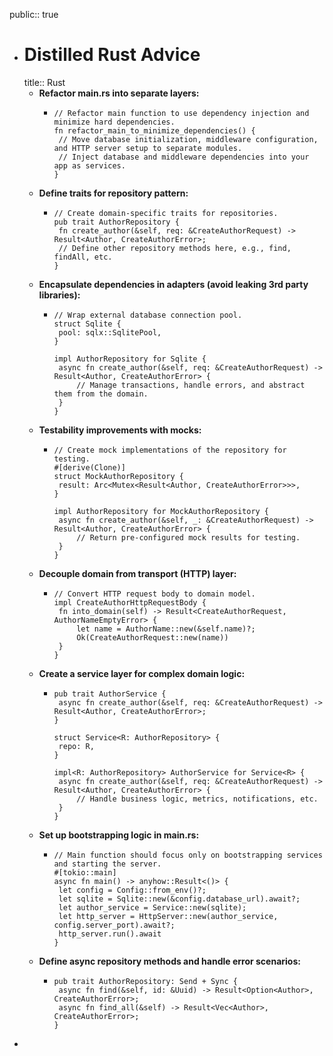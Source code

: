 public:: true

- # Distilled Rust Advice
  title:: Rust
	- **Refactor main.rs into separate layers:**
		- ```
		  // Refactor main function to use dependency injection and minimize hard dependencies.
		  fn refactor_main_to_minimize_dependencies() {
		   // Move database initialization, middleware configuration, and HTTP server setup to separate modules.
		   // Inject database and middleware dependencies into your app as services.
		  }
		  ```
	- **Define traits for repository pattern:**
		- ```
		  // Create domain-specific traits for repositories.
		  pub trait AuthorRepository {
		   fn create_author(&self, req: &CreateAuthorRequest) -> Result<Author, CreateAuthorError>;
		   // Define other repository methods here, e.g., find, findAll, etc.
		  }
		  ```
	- **Encapsulate dependencies in adapters (avoid leaking 3rd party libraries):**
		- ```
		  // Wrap external database connection pool.
		  struct Sqlite {
		   pool: sqlx::SqlitePool,
		  }
		  
		  impl AuthorRepository for Sqlite {
		   async fn create_author(&self, req: &CreateAuthorRequest) -> Result<Author, CreateAuthorError> {
		       // Manage transactions, handle errors, and abstract them from the domain.
		   }
		  }
		  ```
	- **Testability improvements with mocks:**
		- ```
		  // Create mock implementations of the repository for testing.
		  #[derive(Clone)]
		  struct MockAuthorRepository {
		   result: Arc<Mutex<Result<Author, CreateAuthorError>>>,
		  }
		  
		  impl AuthorRepository for MockAuthorRepository {
		   async fn create_author(&self, _: &CreateAuthorRequest) -> Result<Author, CreateAuthorError> {
		       // Return pre-configured mock results for testing.
		   }
		  }
		  ```
	- **Decouple domain from transport (HTTP) layer:**
		- ```
		  // Convert HTTP request body to domain model.
		  impl CreateAuthorHttpRequestBody {
		   fn into_domain(self) -> Result<CreateAuthorRequest, AuthorNameEmptyError> {
		       let name = AuthorName::new(&self.name)?;
		       Ok(CreateAuthorRequest::new(name))
		   }
		  }
		  ```
	- **Create a service layer for complex domain logic:**
		- ```
		  pub trait AuthorService {
		   async fn create_author(&self, req: &CreateAuthorRequest) -> Result<Author, CreateAuthorError>;
		  }
		  
		  struct Service<R: AuthorRepository> {
		   repo: R,
		  }
		  
		  impl<R: AuthorRepository> AuthorService for Service<R> {
		   async fn create_author(&self, req: &CreateAuthorRequest) -> Result<Author, CreateAuthorError> {
		       // Handle business logic, metrics, notifications, etc.
		   }
		  }
		  ```
	- **Set up bootstrapping logic in main.rs:**
		- ```
		  // Main function should focus only on bootstrapping services and starting the server.
		  #[tokio::main]
		  async fn main() -> anyhow::Result<()> {
		   let config = Config::from_env()?;
		   let sqlite = Sqlite::new(&config.database_url).await?;
		   let author_service = Service::new(sqlite);
		   let http_server = HttpServer::new(author_service, config.server_port).await?;
		   http_server.run().await
		  }
		  ```
	- **Define async repository methods and handle error scenarios:**
		- ```
		  pub trait AuthorRepository: Send + Sync {
		   async fn find(&self, id: &Uuid) -> Result<Option<Author>, CreateAuthorError>;
		   async fn find_all(&self) -> Result<Vec<Author>, CreateAuthorError>;
		  }
		  ```
-